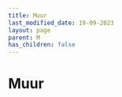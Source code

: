 ```yaml
---
title: Muur
last_modified_date: 19-09-2023
layout: page
parent: M
has_children: false
---
```


Muur
====

